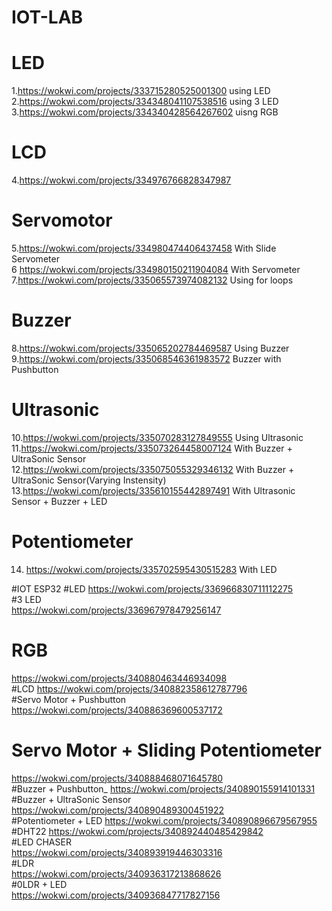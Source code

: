 # IOT-LAB

# LED
1.https://wokwi.com/projects/333715280525001300 using LED<br>
2.https://wokwi.com/projects/334348041107538516 using 3 LED<br>
3.https://wokwi.com/projects/334340428564267602 uisng RGB<br>

# LCD
4.https://wokwi.com/projects/334976766828347987<br>

# Servomotor
5.https://wokwi.com/projects/334980474406437458 With Slide Servometer <br>
6 https://wokwi.com/projects/334980150211904084 With Servometer<br>
7.https://wokwi.com/projects/335065573974082132 Using for loops<br>

# Buzzer
8.https://wokwi.com/projects/335065202784469587 Using Buzzer <br>
9.https://wokwi.com/projects/335068546361983572 Buzzer with Pushbutton <br>

# Ultrasonic 
10.https://wokwi.com/projects/335070283127849555 Using Ultrasonic<br>
11.https://wokwi.com/projects/335073264458007124 With Buzzer + UltraSonic Sensor<br>
12.https://wokwi.com/projects/335075055329346132 With Buzzer + UltraSonic Sensor(Varying Instensity)<br>
13.https://wokwi.com/projects/335610155442897491 With Ultrasonic Sensor + Buzzer + LED

# Potentiometer
14. https://wokwi.com/projects/335702595430515283 With LED



#IOT ESP32
#LED
https://wokwi.com/projects/336966830711112275 <br>
#3 LED<br>
https://wokwi.com/projects/336967978479256147 <br>
# RGB
https://wokwi.com/projects/340880463446934098 <br>
#LCD
https://wokwi.com/projects/340882358612787796 <br>
#Servo Motor + Pushbutton
https://wokwi.com/projects/340886369600537172 <br>
# Servo Motor + Sliding Potentiometer
https://wokwi.com/projects/340888468071645780 <br>
#Buzzer + Pushbutton_
https://wokwi.com/projects/340890155914101331 <br>
#Buzzer + UltraSonic Sensor
https://wokwi.com/projects/340890489300451922  <br>
#Potentiometer + LED
https://wokwi.com/projects/340890896679567955 <br>
#DHT22
https://wokwi.com/projects/340892440485429842 <br>
#LED CHASER<br>
https://wokwi.com/projects/340893919446303316<br>
#LDR<br>
https://wokwi.com/projects/340936317213868626  <br>
#0LDR + LED<br>
https://wokwi.com/projects/340936847717827156  <br>
